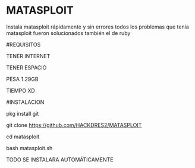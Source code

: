 # MATASPLOIT

Instala matasploit rápidamente y sin errores todos los problemas que tenía matasploit fueron solucionados también el de ruby

#REQUISITOS 

TENER INTERNET 

TENER ESPACIO 

PESA 1.29GB

TIEMPO XD 

#INSTALACION 

pkg install git 

git clone https://github.com/HACKDRES2/MATASPLOIT

cd matasploit

bash matasploit.sh

TODO SE INSTALARA AUTOMÁTICAMENTE
